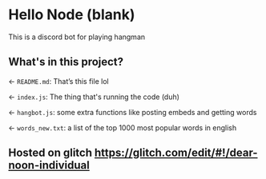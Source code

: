 # Hello Node (blank)

This is a discord bot for playing hangman

## What's in this project?

← `README.md`: That’s this file lol

← `index.js`: The thing that's running the code (duh)

← `hangbot.js`: some extra functions like posting embeds and getting words

← `words_new.txt`: a list of the top 1000 most popular words in english

## Hosted on glitch https://glitch.com/edit/#!/dear-noon-individual
